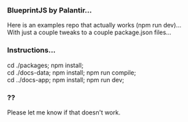 ### BlueprintJS by Palantir...  
  Here is an examples repo that actually works (npm run dev)...  
  With just a couple tweaks to a couple package.json files...  

### Instructions...  
  cd ./packages; npm install;  
  cd ./docs-data; npm install; npm run compile;  
  cd ../docs-app; npm install; npm run dev;  

### ??  
  Please let me know if that doesn't work.  

